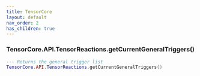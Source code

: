 ```yaml
---
title: TensorCore
layout: default
nav_order: 2
has_children: true
---
```


### TensorCore.API.TensorReactions.getCurrentGeneralTriggers()
```lua
--- Returns the general trigger list
TensorCore.API.TensorReactions.getCurrentGeneralTriggers()
```
